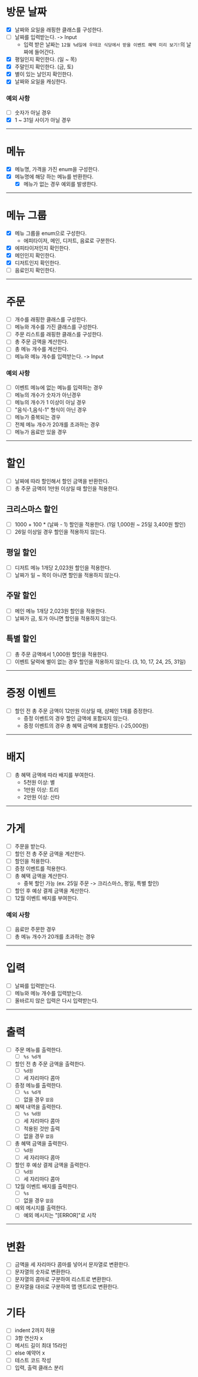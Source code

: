 # 방문 날짜
- [x] 날짜와 요일을 래핑한 클래스를 구성한다.
- [ ] 날짜를 입력받는다. -> Input
  - 입력 받은 날짜는 `12월 %d일에 우테코 식당에서 받을 이벤트 혜택 미리 보기!`의 날짜에 들어간다.
- [x] 평일인지 확인한다. (일 ~ 목)
- [x] 주말인지 확인한다. (금, 토)
- [x] 별이 있는 날인지 확인한다.
- [x] 날짜와 요일을 캐싱한다.

### 예외 사항
- [ ] 숫자가 아닐 경우
- [x] 1 ~ 31일 사이가 아닐 경우
---

# 메뉴
- [x] 메뉴명, 가격을 가진 enum을 구성한다.
- [x] 메뉴명에 해당 하는 메뉴를 반환한다.
  - [x] 메뉴가 없는 경우 예외를 발생한다.
---

# 메뉴 그룹
- [x] 메뉴 그룹을 enum으로 구성한다.
  - 에피타이저, 메인, 디저트, 음료로 구분한다.
- [x] 에피타이저인지 확인한다.
- [x] 메인인지 확인한다.
- [x] 디저트인지 확인한다.
- [ ] 음료인지 확인한다.
---

# 주문
- [ ] 개수를 래핑한 클래스를 구성한다.
- [ ] 메뉴와 개수를 가진 클래스를 구성한다.
- [ ] 주문 리스트를 래핑한 클래스를 구성한다.
- [ ] 총 주문 금액을 계산한다.
- [ ] 총 메뉴 개수를 계산한다.
- [ ] 메뉴와 메뉴 개수를 입력받는다. -> Input

### 예외 사항
- [ ] 이벤트 메뉴에 없는 메뉴를 입력하는 경우
- [ ] 메뉴의 개수가 숫자가 아닌경우
- [ ] 메뉴의 개수가 1 이상이 아닐 경우
- [ ] "음식-1,음식-1" 형식이 아닌 경우
- [ ] 메뉴가 중복되는 경우
- [ ] 전체 메뉴 개수가 20개를 초과하는 경우
- [ ] 메뉴가 음료만 있을 경우
---

# 할인
- [ ] 날짜에 따라 할인해서 할인 금액을 반환한다.
- [ ] 총 주문 금액이 1만원 이상일 때 할인을 적용한다.

## 크리스마스 할인 
- [ ] 1000 + 100 * (날짜 - 1) 할인을 적용한다. (1일 1,000원 ~ 25일 3,400원 할인)
- [ ] 26일 이상일 경우 할인을 적용하지 않는다.

## 평일 할인
- [ ] 디저트 메뉴 1개당 2,023원 할인을 적용한다.
- [ ] 날짜가 일 ~ 목이 아니면 할인을 적용하지 않는다.

## 주말 할인
- [ ] 메인 메뉴 1개당 2,023원 할인을 적용한다.
- [ ] 날짜가 금, 토가 아니면 할인을 적용하지 않는다.

## 특별 할인
- [ ] 총 주문 금액에서 1,000원 할인을 적용한다.
- [ ] 이벤트 달력에 별이 없는 경우 할인을 적용하지 않는다. (3, 10, 17, 24, 25, 31일)
---

# 증정 이벤트
- [ ] 할인 전 총 주문 금액이 12만원 이상일 때, 샴페인 1개를 증정한다.
  - 증정 이벤트의 경우 할인 금액에 포함되지 않는다.
  - 증정 이벤트의 경우 총 혜택 금액에 포함된다. (-25,000원)
---

# 배지
- [ ] 총 혜택 금액에 따라 배지를 부여한다.
  - 5천원 이상: 별
  - 1만원 이상: 트리
  - 2만원 이상: 산타
---

# 가게
- [ ] 주문을 받는다.
- [ ] 할인 전 총 주문 금액을 계산한다.
- [ ] 할인을 적용한다.
- [ ] 증정 이벤트를 적용한다.
- [ ] 총 혜택 금액을 계산한다.
  - 중복 할인 가능 (ex. 25일 주문 -> 크리스마스, 평일, 특별 할인)
- [ ] 할인 후 예상 결제 금액을 계산한다.
- [ ] 12월 이벤트 배지를 부여한다.

### 예외 사항
- [ ] 음료만 주문한 경우
- [ ] 총 메뉴 개수가 20개를 초과하는 경우
---

# 입력
- [ ] 날짜를 입력받는다.
- [ ] 메뉴와 메뉴 개수를 입력받는다.
- [ ] 올바르지 않은 입력은 다시 입력받는다.
---

# 출력
- [ ] 주문 메뉴를 출력한다.
  - [ ] `%s %d개`
- [ ] 할인 전 총 주문 금액을 출력한다.
  - [ ] `%d원`
  - [ ] 세 자리마다 콤마
- [ ] 증정 메뉴를 출력한다.
  - [ ] `%s %d개`
  - [ ] 없을 경우 `없음`
- [ ] 혜택 내역을 출력한다.
  - [ ] `%s %d원`
  - [ ] 세 자리마다 콤마
  - [ ] 적용된 것만 출력
  - [ ] 없을 경우 `없음`
- [ ] 총 혜택 금액을 출력한다.
  - [ ] `%d원`
  - [ ] 세 자리마다 콤마
- [ ] 할인 후 예상 결제 금액을 출력한다.
  - [ ] `%d원`
  - [ ] 세 자리마다 콤마
- [ ] 12월 이벤트 배지를 출력한다.
  - [ ] `%s`
  - [ ] 없을 경우 `없음`
- [ ] 예외 메시지를 출력한다.
  - [ ] 예외 메시지는 "[ERROR]"로 시작
---

# 변환
- [ ] 금액을 세 자리마다 콤마를 넣어서 문자열로 변환한다.
- [ ] 문자열의 숫자로 변환한다.
- [ ] 문자열의 콤마로 구분하여 리스트로 변환한다.
- [ ] 문자열을 대쉬로 구분하여 맵 엔트리로 변환한다.

# 기타
- [ ] indent 2까지 허용
- [ ] 3항 연산자 x
- [ ] 메서드 길이 최대 15라인
- [ ] else 예약어 x
- [ ] 테스트 코드 작성
- [ ] 입력, 출력 클래스 분리